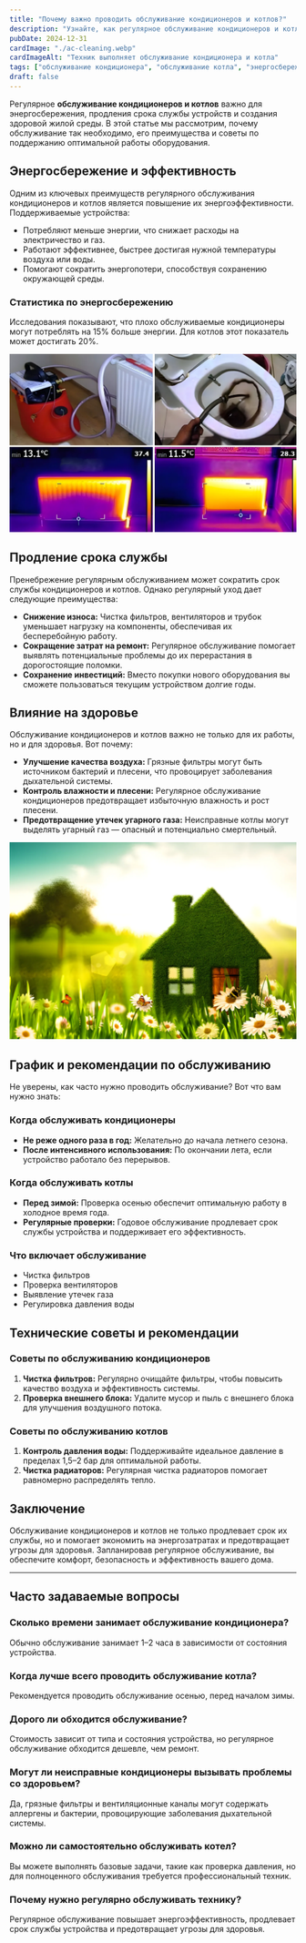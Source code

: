 ```yaml
---
title: "Почему важно проводить обслуживание кондиционеров и котлов?"
description: "Узнайте, как регулярное обслуживание кондиционеров и котлов помогает экономить энергию, продлить срок службы устройств и обеспечить здоровую окружающую среду."
pubDate: 2024-12-31
cardImage: "./ac-cleaning.webp"
cardImageAlt: "Техник выполняет обслуживание кондиционера и котла"
tags: ["обслуживание кондиционера", "обслуживание котла", "энергосбережение", "техническое обслуживание", "здоровье"]
draft: false
---
```


Регулярное **обслуживание кондиционеров и котлов** важно для энергосбережения, продления срока службы устройств и создания здоровой жилой среды. В этой статье мы рассмотрим, почему обслуживание так необходимо, его преимущества и советы по поддержанию оптимальной работы оборудования.

## Энергосбережение и эффективность

Одним из ключевых преимуществ регулярного обслуживания кондиционеров и котлов является повышение их энергоэффективности. Поддерживаемые устройства:

- Потребляют меньше энергии, что снижает расходы на электричество и газ.  
- Работают эффективнее, быстрее достигая нужной температуры воздуха или воды.  
- Помогают сократить энергопотери, способствуя сохранению окружающей среды.

### Статистика по энергосбережению
Исследования показывают, что плохо обслуживаемые кондиционеры могут потреблять на 15% больше энергии. Для котлов этот показатель может достигать 20%.

![Чистка котла для повышения эффективности](./boiler-cleaning.webp)

## Продление срока службы

Пренебрежение регулярным обслуживанием может сократить срок службы кондиционеров и котлов. Однако регулярный уход дает следующие преимущества:

- **Снижение износа:** Чистка фильтров, вентиляторов и трубок уменьшает нагрузку на компоненты, обеспечивая их бесперебойную работу.  
- **Сокращение затрат на ремонт:** Регулярное обслуживание помогает выявлять потенциальные проблемы до их перерастания в дорогостоящие поломки.  
- **Сохранение инвестиций:** Вместо покупки нового оборудования вы сможете пользоваться текущим устройством долгие годы.

## Влияние на здоровье

Обслуживание кондиционеров и котлов важно не только для их работы, но и для здоровья. Вот почему:

- **Улучшение качества воздуха:** Грязные фильтры могут быть источником бактерий и плесени, что провоцирует заболевания дыхательной системы.  
- **Контроль влажности и плесени:** Регулярное обслуживание кондиционеров предотвращает избыточную влажность и рост плесени.  
- **Предотвращение утечек угарного газа:** Неисправные котлы могут выделять угарный газ — опасный и потенциально смертельный.

![Здоровая среда благодаря правильному обслуживанию](./healthy-home.webp)

## График и рекомендации по обслуживанию

Не уверены, как часто нужно проводить обслуживание? Вот что вам нужно знать:

### Когда обслуживать кондиционеры
- **Не реже одного раза в год:** Желательно до начала летнего сезона.  
- **После интенсивного использования:** По окончании лета, если устройство работало без перерывов.

### Когда обслуживать котлы
- **Перед зимой:** Проверка осенью обеспечит оптимальную работу в холодное время года.  
- **Регулярные проверки:** Годовое обслуживание продлевает срок службы устройства и поддерживает его эффективность.

### Что включает обслуживание
- Чистка фильтров  
- Проверка вентиляторов  
- Выявление утечек газа  
- Регулировка давления воды  

## Технические советы и рекомендации

### Советы по обслуживанию кондиционеров
1. **Чистка фильтров:** Регулярно очищайте фильтры, чтобы повысить качество воздуха и эффективность системы.  
2. **Проверка внешнего блока:** Удалите мусор и пыль с внешнего блока для улучшения воздушного потока.

### Советы по обслуживанию котлов
1. **Контроль давления воды:** Поддерживайте идеальное давление в пределах 1,5–2 бар для оптимальной работы.  
2. **Чистка радиаторов:** Регулярная чистка радиаторов помогает равномерно распределять тепло.

## Заключение

Обслуживание кондиционеров и котлов не только продлевает срок их службы, но и помогает экономить на энергозатратах и предотвращает угрозы для здоровья. Запланировав регулярное обслуживание, вы обеспечите комфорт, безопасность и эффективность вашего дома.

---

## Часто задаваемые вопросы

### Сколько времени занимает обслуживание кондиционера?  
Обычно обслуживание занимает 1–2 часа в зависимости от состояния устройства.

### Когда лучше всего проводить обслуживание котла?  
Рекомендуется проводить обслуживание осенью, перед началом зимы.

### Дорого ли обходится обслуживание?  
Стоимость зависит от типа и состояния устройства, но регулярное обслуживание обходится дешевле, чем ремонт.

### Могут ли неисправные кондиционеры вызывать проблемы со здоровьем?  
Да, грязные фильтры и вентиляционные каналы могут содержать аллергены и бактерии, провоцирующие заболевания дыхательной системы.

### Можно ли самостоятельно обслуживать котел?  
Вы можете выполнять базовые задачи, такие как проверка давления, но для полноценного обслуживания требуется профессиональный техник.

### Почему нужно регулярно обслуживать технику?  
Регулярное обслуживание повышает энергоэффективность, продлевает срок службы устройства и предотвращает угрозы для здоровья.

